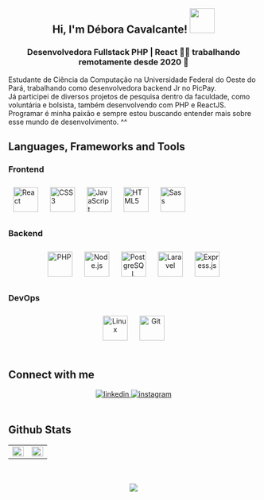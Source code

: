 <div align="center">
<h2> Hi, I'm Débora Cavalcante! <img src="https://media.giphy.com/media/mGcNjsfWAjY5AEZNw6/giphy.gif" width="50"></h2>
</div>  

### <div align="center">Desenvolvedora Fullstack PHP | React  👨‍💻 trabalhando remotamente desde 2020 🚀</div>  
  
Estudante de Ciência da Computação na Universidade Federal do Oeste do Pará, trabalhando como desenvolvedora backend Jr no PicPay.
<br/>
Já participei de diversos projetos de pesquisa dentro da faculdade, como voluntária e bolsista, também desenvolvendo com PHP e ReactJS.
<br/>
Programar é minha paixão e sempre estou buscando entender mais sobre esse mundo de desenvolvimento. ^^
<br/>  


## Languages, Frameworks and Tools 


### Frontend  
<div>  
<img style="margin: 10px" src="https://img.shields.io/badge/react-%2320232a.svg?style=for-the-badge&logo=react&logoColor=%2361DAFB" alt="React" height="50" />  
<img style="margin: 10px" src="https://img.shields.io/badge/css3-%231572B6.svg?style=for-the-badge&logo=css3&logoColor=white" alt="CSS3" height="50" />  
<img style="margin: 10px" src="https://img.shields.io/badge/javascript-%23323330.svg?style=for-the-badge&logo=javascript&logoColor=%23F7DF1E" alt="JavaScript" height="50" />  
<img style="margin: 10px" src="https://img.shields.io/badge/html5-%23E34F26.svg?style=for-the-badge&logo=html5&logoColor=white" alt="HTML5" height="50" />  
<img style="margin: 10px" src="https://profilinator.rishav.dev/skills-assets/sass-original.svg" alt="Sass" height="50" />  
</div>


### Backend  
<div align="center">  
<img style="margin: 10px" src="https://profilinator.rishav.dev/skills-assets/php-original.svg" alt="PHP" height="50" />  
<img style="margin: 10px" src="https://profilinator.rishav.dev/skills-assets/nodejs-original-wordmark.svg" alt="Node.js" height="50" />  
<img style="margin: 10px" src="https://profilinator.rishav.dev/skills-assets/postgresql-original-wordmark.svg" alt="PostgreSQL" height="50" />  
<img style="margin: 10px" src="https://profilinator.rishav.dev/skills-assets/laravel-plain-wordmark.svg" alt="Laravel" height="50" />  
<img style="margin: 10px" src="https://profilinator.rishav.dev/skills-assets/express-original-wordmark.svg" alt="Express.js" height="50" />  
</div>



### DevOps  
<div align="center">  
<img style="margin: 10px" src="https://profilinator.rishav.dev/skills-assets/linux-original.svg" alt="Linux" height="50" />  
<img style="margin: 10px" src="https://profilinator.rishav.dev/skills-assets/git-scm-icon.svg" alt="Git" height="50" />  
</div>

<br/>  


## Connect with me  
<div align="center">
<a href="https://linkedin.com/in/débora-cavalcante-171633142/" target="_blank">
<img src=https://img.shields.io/badge/linkedin-%231E77B5.svg?&style=for-the-badge&logo=linkedin&logoColor=white alt=linkedin style="margin-bottom: 5px;" />
</a>
<a href="https://instagram.com/rustinpeac" target="_blank">
<img src=https://img.shields.io/badge/instagram-%23000000.svg?&style=for-the-badge&logo=instagram&logoColor=white alt=instagram style="margin-bottom: 5px;" />
</a>  
</div>  
  

<br/>  


## Github Stats  
<table><tr><td valign="top" width="50%">

<img src="https://github-readme-stats.vercel.app/api?username=devcavalcante&show_icons=true&count_private=true&hide_border=true" align="left" style="width: 100%" />

</td><td valign="top" width="50%">

<img src="https://github-readme-stats.vercel.app/api/top-langs/?username=devcavalcante&hide_border=true&layout=compact" align="left" style="width: 100%" />

</td></tr></table>  


<br/>  
  

<br/>  
<div align="center"><img src="https://spotify-github-profile.vercel.app/api/view?uid=deborabc&cover_image=true&theme=default" /></div>  

<br />
